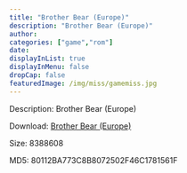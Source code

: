 ```yaml
---
title: "Brother Bear (Europe)"
description: "Brother Bear (Europe)"
author: 
categories: ["game","rom"]
date: 
displayInList: true
displayInMenu: false
dropCap: false
featuredImage: /img/miss/gamemiss.jpg
---
```


Description: Brother Bear (Europe)

Download: <a style="text-decoration:underline;" href="https://mega.nz/#!SCYEzCQI!3EL1700YGn3j5ouR4_A-mgaefN82BeD87H48pfQU5jU" target = "_blank" rel = "nofollow" > Brother Bear (Europe)</a>

Size: 8388608

MD5: 80112BA773C8B8072502F46C1781561F

